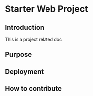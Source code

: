 # Starter Web Project

## Introduction

This is a project related doc

## Purpose
## Deployment
## How to contribute
